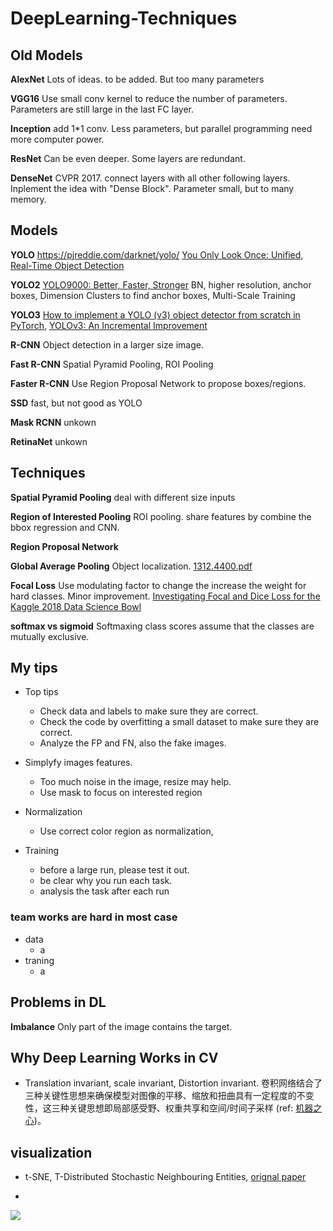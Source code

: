 # DeepLearning-Techniques

## Old Models
**AlexNet** Lots of ideas. to be added. But too many parameters

**VGG16** Use small conv kernel to reduce the number of parameters. Parameters are still large in the last FC layer.

**Inception** add 1*1 conv. Less parameters, but parallel programming need more computer power.

**ResNet** Can be even deeper. Some layers are redundant.

**DenseNet** CVPR 2017. connect layers with all other following layers. Inplement the idea with "Dense Block". Parameter small, but to many memory.

## Models
**YOLO**	<https://pjreddie.com/darknet/yolo/> [You Only Look Once: Unified, Real-Time Object Detection](https://arxiv.org/pdf/1506.02640.pdf)

**YOLO2** [YOLO9000: Better, Faster, Stronger](https://arxiv.org/pdf/1612.08242.pdf)   BN, higher resolution, anchor boxes, Dimension Clusters to find anchor boxes, Multi-Scale Training

**YOLO3** [How to implement a YOLO (v3) object detector from scratch in PyTorch](https://blog.paperspace.com/how-to-implement-a-yolo-object-detector-in-pytorch/), [YOLOv3: An Incremental Improvement](https://pjreddie.com/media/files/papers/YOLOv3.pdf)

**R-CNN** Object detection in a larger size image.

**Fast R-CNN** Spatial Pyramid Pooling, ROI Pooling

**Faster R-CNN** Use Region Proposal Network to propose boxes/regions.

**SSD** fast, but not good as YOLO

**Mask RCNN** unkown

**RetinaNet** unkown

## Techniques

**Spatial Pyramid Pooling** deal with different size inputs

**Region of Interested Pooling** ROI pooling. share features by combine the bbox regression and CNN.

**Region Proposal Network**

**Global Average Pooling** Object localization. [1312.4400.pdf](https://arxiv.org/pdf/1312.4400.pdf)

**Focal Loss** Use modulating factor to change the increase the weight for hard classes. Minor improvement. [Investigating Focal and Dice Loss for the Kaggle 2018 Data Science Bowl](https://becominghuman.ai/investigating-focal-and-dice-loss-for-the-kaggle-2018-data-science-bowl-65fb9af4f36c)

**softmax vs sigmoid** Softmaxing class scores assume that the classes are mutually exclusive.


## My tips

* Top tips
	* Check data and labels to make sure they are correct.
	* Check the code by overfitting a small dataset to make sure they are correct.
	* Analyze the FP and FN, also the fake images.

* Simplyfy images features. 
	* Too much noise in the image, resize may help.
	* Use mask to focus on interested region
* Normalization
	* Use correct color region as normalization,

* Training
	* before a large run, please test it out. 
	* be clear why you run each task. 
	* analysis the task after each run 
	
### team works are hard in most case
- data
	- a
- traning
	- a

## Problems in DL

**Imbalance** Only part of the image contains the target.

## Why Deep Learning Works in CV
* Translation invariant, scale invariant, Distortion invariant. 卷积网络结合了三种关键性思想来确保模型对图像的平移、缩放和扭曲具有一定程度的不变性，这三种关键思想即局部感受野、权重共享和空间/时间子采样 (ref: [机器之心](https://mp.weixin.qq.com/s/okx0jZR6PmFm3ikCCUbNkg))。

## visualization
* t-SNE, T-Distributed Stochastic Neighbouring Entities, [orignal paper](http://jmlr.org/papers/volume9/vandermaaten08a/vandermaaten08a.pdf)

*


![](./**.png)